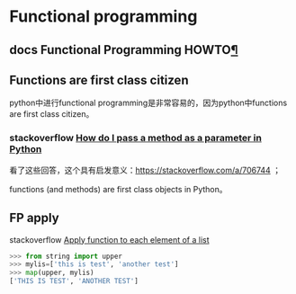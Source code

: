 # Functional programming



## docs Functional Programming HOWTO[¶](https://docs.python.org/3/howto/functional.html#functional-programming-howto)



## Functions are first class citizen

python中进行functional programming是非常容易的，因为python中functions are first class citizen。

### stackoverflow [How do I pass a method as a parameter in Python](https://stackoverflow.com/questions/706721/how-do-i-pass-a-method-as-a-parameter-in-python)

看了这些回答，这个具有启发意义：https://stackoverflow.com/a/706744 ；

functions (and methods) are first class objects in Python。



## FP apply

stackoverflow [Apply function to each element of a list](https://stackoverflow.com/questions/25082410/apply-function-to-each-element-of-a-list)



```python
>>> from string import upper
>>> mylis=['this is test', 'another test']
>>> map(upper, mylis)
['THIS IS TEST', 'ANOTHER TEST']
```

